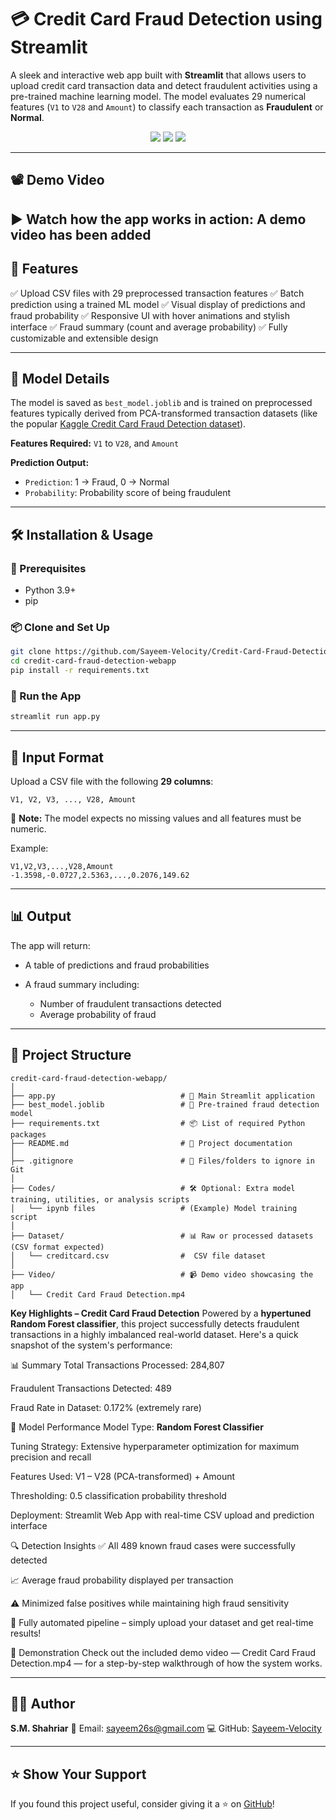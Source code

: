 # 💳 Credit Card Fraud Detection using Streamlit

A sleek and interactive web app built with **Streamlit** that allows users to upload credit card transaction data and detect fraudulent activities using a pre-trained machine learning model. The model evaluates 29 numerical features (`V1` to `V28` and `Amount`) to classify each transaction as **Fraudulent** or **Normal**.

<p align="center">
  <img src="https://img.shields.io/badge/Python-3.11-blue.svg" />
  <img src="https://img.shields.io/badge/Streamlit-%E2%9D%A4-red.svg" />
  <img src="https://img.shields.io/badge/Model-Joblib-green.svg" />
</p>

---

## 📽️ Demo Video

▶️ Watch how the app works in action:
A demo video has been added
---

## 🚀 Features

✅ Upload CSV files with 29 preprocessed transaction features
✅ Batch prediction using a trained ML model
✅ Visual display of predictions and fraud probability
✅ Responsive UI with hover animations and stylish interface
✅ Fraud summary (count and average probability)
✅ Fully customizable and extensible design

---

## 🧠 Model Details

The model is saved as `best_model.joblib` and is trained on preprocessed features typically derived from PCA-transformed transaction datasets (like the popular [Kaggle Credit Card Fraud Detection dataset](https://www.kaggle.com/datasets/mlg-ulb/creditcardfraud)).

**Features Required:**
`V1` to `V28`, and `Amount`

**Prediction Output:**

* `Prediction`: 1 → Fraud, 0 → Normal
* `Probability`: Probability score of being fraudulent

---

## 🛠️ Installation & Usage

### 🔧 Prerequisites

* Python 3.9+
* pip

### 📦 Clone and Set Up

```bash
git clone https://github.com/Sayeem-Velocity/Credit-Card-Fraud-Detection-Webapp.git
cd credit-card-fraud-detection-webapp
pip install -r requirements.txt
```

### 🧪 Run the App

```bash
streamlit run app.py
```

---

## 📂 Input Format

Upload a CSV file with the following **29 columns**:

```
V1, V2, V3, ..., V28, Amount
```

📌 **Note:** The model expects no missing values and all features must be numeric.

Example:

```csv
V1,V2,V3,...,V28,Amount
-1.3598,-0.0727,2.5363,...,0.2076,149.62
```

---

## 📊 Output

The app will return:

* A table of predictions and fraud probabilities
* A fraud summary including:

  * Number of fraudulent transactions detected
  * Average probability of fraud

---

## 📁 Project Structure

```
credit-card-fraud-detection-webapp/
│
├── app.py                            # 🎯 Main Streamlit application
├── best_model.joblib                 # 🧠 Pre-trained fraud detection model
├── requirements.txt                  # 📦 List of required Python packages
├── README.md                         # 📘 Project documentation
│
├── .gitignore                        # 🚫 Files/folders to ignore in Git
│
├── Codes/                            # 🛠️ Optional: Extra model training, utilities, or analysis scripts
│   └── ipynb files                   # (Example) Model training script
│
├── Dataset/                          # 📊 Raw or processed datasets (CSV format expected)
│   └── creditcard.csv                #  CSV file dataset
│
├── Video/                            # 📹 Demo video showcasing the app
│   └── Credit Card Fraud Detection.mp4           

```
**Key Highlights – Credit Card Fraud Detection**
Powered by a **hypertuned Random Forest classifier**, this project successfully detects fraudulent transactions in a highly imbalanced real-world dataset. Here's a quick snapshot of the system's performance:

📊 Summary
Total Transactions Processed: 284,807

Fraudulent Transactions Detected: 489

Fraud Rate in Dataset: 0.172% (extremely rare)

🤖 Model Performance
Model Type: **Random Forest Classifier**

Tuning Strategy: Extensive hyperparameter optimization for maximum precision and recall

Features Used: V1 – V28 (PCA-transformed) + Amount

Thresholding: 0.5 classification probability threshold

Deployment: Streamlit Web App with real-time CSV upload and prediction interface

🔍 Detection Insights
✅ All 489 known fraud cases were successfully detected

📈 Average fraud probability displayed per transaction

⚠️ Minimized false positives while maintaining high fraud sensitivity

🧠 Fully automated pipeline – simply upload your dataset and get real-time results!

🎥 Demonstration
Check out the included demo video — Credit Card Fraud Detection.mp4 — for a step-by-step walkthrough of how the system works.

---

## 🧑‍💻 Author

**S.M. Shahriar**
📧 Email: [sayeem26s@gmail.com](mailto:sayeem26s@gmail.com)
💻 GitHub: [Sayeem-Velocity](https://github.com/Sayeem-Velocity)

---

## ⭐ Show Your Support

If you found this project useful, consider giving it a ⭐ on [GitHub](https://github.com/Sayeem-Velocity/Credit-Card-Fraud-Detection-Webapp)!
